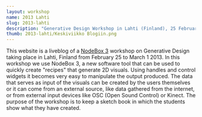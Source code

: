 ```yaml
---
layout: workshop
name: 2013 Lahti
slug: 2013-lahti
description: "Generative Design Workshop in Lahti (Finland), 25 February - 1 March 2013."
thumb: 2013-lahti/Keskiviikko Blogiin.png
---
```

<p>This website is a liveblog of a <a href="http://www.nodebox.net/">NodeBox 3</a> workshop on Generative Design taking place in Lahti, Finland from February 25 to March 1 2013. In this workshop we use NodeBox 3, a new software tool that can be used to quickly create "recipes" that generate 2D visuals. Using handles and control widgets it becomes very easy to manipulate the output produced. The data that serves as input of the visuals can be created by the users themselves or it can come from an external source, like data gathered from the internet, or from external input devices like OSC (Open Sound Control) or Kinect. The purpose of the workshop is to keep a sketch book in which the students show what they have created.</p>
